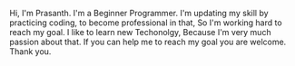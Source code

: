 
<!---
prasanthk99/prasanthk99 is a ✨ special ✨ repository because its `README.md` (this file) appears on your GitHub profile.
You can click the Preview link to take a look at your changes.
--->
Hi, I'm Prasanth. I'm a Beginner Programmer. I'm updating my skill by practicing coding, to become professional in that, So I'm working hard to reach my goal. I like to learn new Techonolgy, Because I'm very much passion about that. If you can help me to reach my goal you are welcome. Thank you.
